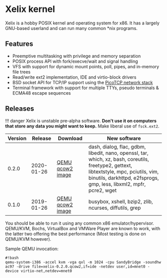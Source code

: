 # Xelix kernel

Xelix is a hobby POSIX kernel and operating system for x86. It has a largely GNU-based userland and can run many common \*nix programs.

## Features

* Preemptive multitasking with privilege and memory separation
* POSIX process API with fork/execve/wait and signal handling
* VFS with support for dynamic mount points, poll, pipes, and in-memory file trees
* Read/write ext2 implementation, IDE and virtio-block drivers
* BSD socket API for TCP/IP support using the [PicoTCP network stack](https://github.com/tass-belgium/picotcp)
* Terminal framework with support for multiple TTYs, pseudo terminals & ECMA48 escape sequences

## Releases


!!! danger
	Xelix is unstable pre-alpha software. **Don't use it on computers that store any data you might want to keep.** Make liberal use of `fsck.ext2`.

 Version | Release           | Download                                   | New software
---------|-------------------|--------------------------------------------|--------------
 0.2.0   | 2020-01-26        | [QEMU qcow2 image](https://github.com/lutoma/xelix/releases/download/v0.2.0/xelix-0.2.0.qcow2)                           | dash, dialog, flac, gdbm, libedit, nano, openssl, tar, which, xz, bash, coreutils, freetype2, gettext, libtextstyle, mpc, pciutils, vim, binutils, darkhttpd, e2fsprogs, gmp, less, libxml2, mpfr, pcre2, wget
 0.1.0   | 2019-01-26        | [QEMU qcow2 image](https://github.com/lutoma/xelix/releases/download/v0.1.0/xelix-0.1.0.qcow2)                           | busybox, xshell, bzip2, zlib, ncurses, diffutils, grep

You should be able to run it using any common x86 emulator/hypervisor.
QEMU/KVM, Bochs, VirtualBox and VMWare Player are known to work, with the
latter two offering the best performance (Most testing is done on QEMU/KVM however).

Sample QEMU invocation:

	#!bash
	qemu-system-i386 -accel kvm -vga qxl -m 1024 -cpu SandyBridge -soundhw ac97 -drive file=xelix-0.2.0.qcow2,if=ide -netdev user,id=mnet0 -device virtio-net,netdev=mnet0

